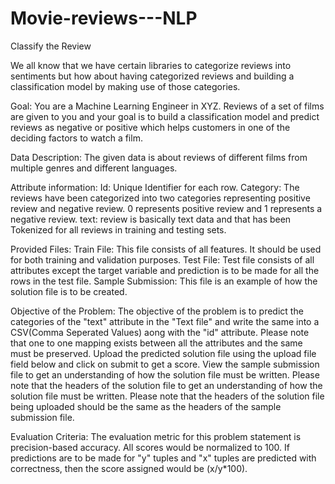 # Movie-reviews---NLP
Classify the Review

We all know that we have certain libraries to categorize reviews into sentiments but how about having categorized reviews and building a classification model by making use of those categories.

Goal: 
You are a Machine Learning Engineer in XYZ. Reviews of a set of films are given to you and your goal is to build a classification model and predict reviews as negative or positive which helps customers in one of the deciding factors to watch a film.

Data Description:
The given data is about reviews of different films from multiple genres and different languages.

Attribute information:
Id: Unique Identifier for each row.
Category: The reviews have been categorized into two categories representing positive review and negative review. 0 represents positive review and 1 represents a negative review.
text: review is basically text data and that has been Tokenized for all reviews in training and testing sets.

Provided Files:
Train File: This file consists of all features. It should be used for both training and validation purposes.
Test File: Test file consists of all attributes except the target variable and prediction is to be made for all the rows in the test file.
Sample Submission: This file is an example of how the solution file is to be created.

Objective of the Problem: 
The objective of the problem is to predict the categories of the "text" attribute in the "Text file" and write the same into a CSV(Comma Seperated Values) aong with the  "id" attribute. Please note that one to one mapping exists between all the attributes and the same must be preserved. Upload the predicted solution file using the upload file field below and click on  submit to get a score. View the sample submission file to get an understanding of how the solution file must be written. Please note that the headers of the solution file to get an understanding of how the solution  file must be written. Please note that the headers of the solution file being uploaded should be the same as the headers of the sample submission file.

Evaluation Criteria:
The evaluation metric for this problem statement is precision-based accuracy. All scores would be normalized to 100. If predictions are to be made for "y" tuples and "x" tuples are predicted with correctness, then the score assigned would be (x/y*100).

